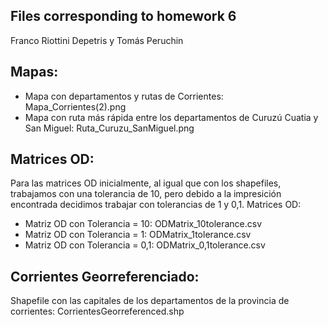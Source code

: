 Files corresponding to homework 6
-------------------------------
Franco Riottini Depetris y Tomás Peruchin

Mapas:
--------------
- Mapa con departamentos y rutas de Corrientes: Mapa_Corrientes(2).png
- Mapa con ruta más rápida entre los departamentos de Curuzú Cuatia y San Miguel: Ruta_Curuzu_SanMiguel.png

Matrices OD:
---------
Para las matrices OD inicialmente, al igual que con los shapefiles, trabajamos con una tolerancia de 10, pero debido a la impresición encontrada decidimos trabajar con tolerancias de 1 y 0,1.
Matrices OD:
- Matriz OD con Tolerancia = 10: ODMatrix_10tolerance.csv
- Matriz OD con Tolerancia = 1: ODMatrix_1tolerance.csv
- Matriz OD con Tolerancia = 0,1: ODMatrix_0,1tolerance.csv

Corrientes Georreferenciado:
--------------------------
Shapefile con las capitales de los departamentos de la provincia de corrientes:
CorrientesGeorreferenced.shp
